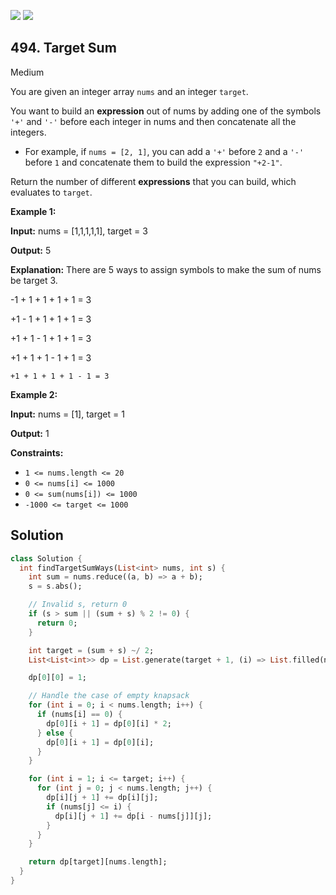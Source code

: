 [![](https://img.shields.io/github/stars/javadev/LeetCode-in-All?label=Stars&style=flat-square)](https://github.com/javadev/LeetCode-in-All)
[![](https://img.shields.io/github/forks/javadev/LeetCode-in-All?label=Fork%20me%20on%20GitHub%20&style=flat-square)](https://github.com/javadev/LeetCode-in-All/fork)

## 494\. Target Sum

Medium

You are given an integer array `nums` and an integer `target`.

You want to build an **expression** out of nums by adding one of the symbols `'+'` and `'-'` before each integer in nums and then concatenate all the integers.

*   For example, if `nums = [2, 1]`, you can add a `'+'` before `2` and a `'-'` before `1` and concatenate them to build the expression `"+2-1"`.

Return the number of different **expressions** that you can build, which evaluates to `target`.

**Example 1:**

**Input:** nums = [1,1,1,1,1], target = 3

**Output:** 5

**Explanation:** There are 5 ways to assign symbols to make the sum of nums be target 3. 

-1 + 1 + 1 + 1 + 1 = 3 

+1 - 1 + 1 + 1 + 1 = 3 

+1 + 1 - 1 + 1 + 1 = 3 

+1 + 1 + 1 - 1 + 1 = 3 

    +1 + 1 + 1 + 1 - 1 = 3

**Example 2:**

**Input:** nums = [1], target = 1

**Output:** 1

**Constraints:**

*   `1 <= nums.length <= 20`
*   `0 <= nums[i] <= 1000`
*   `0 <= sum(nums[i]) <= 1000`
*   `-1000 <= target <= 1000`

## Solution

```dart
class Solution {
  int findTargetSumWays(List<int> nums, int s) {
    int sum = nums.reduce((a, b) => a + b);
    s = s.abs();

    // Invalid s, return 0
    if (s > sum || (sum + s) % 2 != 0) {
      return 0;
    }

    int target = (sum + s) ~/ 2;
    List<List<int>> dp = List.generate(target + 1, (i) => List.filled(nums.length + 1, 0));

    dp[0][0] = 1;

    // Handle the case of empty knapsack
    for (int i = 0; i < nums.length; i++) {
      if (nums[i] == 0) {
        dp[0][i + 1] = dp[0][i] * 2;
      } else {
        dp[0][i + 1] = dp[0][i];
      }
    }

    for (int i = 1; i <= target; i++) {
      for (int j = 0; j < nums.length; j++) {
        dp[i][j + 1] += dp[i][j];
        if (nums[j] <= i) {
          dp[i][j + 1] += dp[i - nums[j]][j];
        }
      }
    }

    return dp[target][nums.length];
  }
}
```